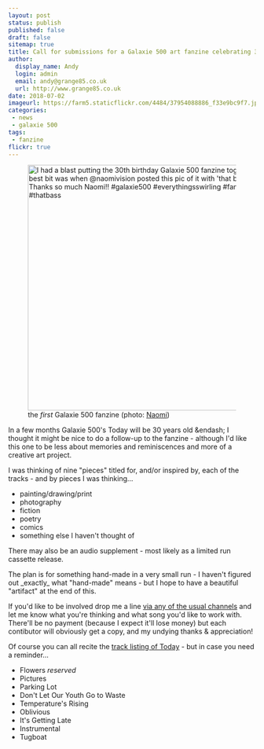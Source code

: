 ```yaml
---
layout: post
status: publish
published: false
draft: false
sitemap: true
title: Call for submissions for a Galaxie 500 art fanzine celebrating 30 years since the release of Today
author:
  display_name: Andy
  login: admin
  email: andy@grange85.co.uk
  url: http://www.grange85.co.uk
date: 2018-07-02
imageurl: https://farm5.staticflickr.com/4484/37954088886_f33e9bc9f7.jpg
categories:
 - news
 - galaxie 500
tags:
 - fanzine
flickr: true
---
```

<div class="col-md-6 pull-right"><figure><a data-flickr-embed="true"  href="https://www.flickr.com/photos/grange85/37954088886/" title="I had a blast putting the 30th birthday Galaxie 500 fanzine together. The best bit was when @naomivision posted this pic of it with &#x27;that bass&#x27;. Thanks so much Naomi!! #galaxie500 #everythingsswirling #fanzine #thatbass"><img src="https://farm5.staticflickr.com/4484/37954088886_f33e9bc9f7.jpg" width="500" height="500" alt="I had a blast putting the 30th birthday Galaxie 500 fanzine together. The best bit was when @naomivision posted this pic of it with &#x27;that bass&#x27;. Thanks so much Naomi!! #galaxie500 #everythingsswirling #fanzine #thatbass"></a><figcaption>the <em>first</em> Galaxie 500 fanzine (photo: <a href="https://instagram.com/naomivision">Naomi</a>)</figcaption></figure></div>
<p class="lead">In a few months Galaxie 500's Today will be 30 years old &endash; I thought it might be nice to do a follow-up to the fanzine - although I'd like this one to be less about memories and reminiscences and more of a creative art project.</p>

<p>I was thinking of nine "pieces" titled for, and/or inspired by, each of the tracks - and by pieces I was thinking...</p>

<ul>
<li>painting/drawing/print</li>
<li>photography</li>
<li>fiction</li>
<li>poetry</li>
<li>comics</li>
<li>something else I haven't thought of</li>
</ul>

<p>There may also be an audio supplement - most likely as a limited run cassette release.</p>

<p>The plan is for something hand-made in a very small run - I haven't figured out _exactly_ what "hand-made" means - but I hope to have a beautiful "artifact" at the end of this.</p>

<p>If you'd like to be involved drop me a line <a href="https://www.fullofwishes.co.uk/about/">via any of the usual channels</a> and let me know what you're thinking and what song you'd like to work with. There'll be no payment (because I expect it'll lose money) but each contibutor will obviously get a copy, and my undying thanks & appreciation!</p>

<p>Of course you can all recite the <a href="https://db.fullofwishes.co.uk/galaxie-500/releases/galaxie-500-today/">track listing of Today</a> - but in case you need a reminder...</p>

<ul>
<li>Flowers <em>reserved</em></li>
<li>Pictures</li>
<li>Parking Lot</li>
<li>Don't Let Our Youth Go to Waste</li>
<li>Temperature's Rising</li>
<li>Oblivious</li>
<li>It's Getting Late</li>
<li>Instrumental</li>
<li>Tugboat</li>
</ul>



